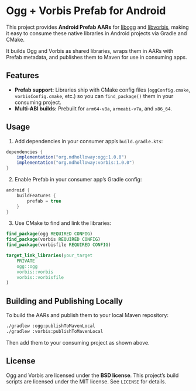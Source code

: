 # Ogg + Vorbis Prefab for Android

This project provides **Android Prefab AARs** for [libogg](https://xiph.org/ogg) and [libvorbis](https://xiph.org/vorbis), making it easy to consume these native libraries in Android projects via Gradle and CMake.

It builds Ogg and Vorbis as shared libraries, wraps them in AARs with Prefab metadata, and publishes them to Maven for use in consuming apps.

## Features
* **Prefab support:** Libraries ship with CMake config files (`oggConfig.cmake`, `vorbisConfig.cmake`, etc.) so you can `find_package()` them in your consuming project.
* **Multi-ABI builds:** Prebuilt for `arm64-v8a`, `armeabi-v7a`, and `x86_64`.

## Usage
1.	Add dependencies in your consumer app’s `build.gradle.kts`:
```gradle
dependencies {
    implementation("org.mdholloway:ogg:1.0.0")
    implementation("org.mdholloway:vorbis:1.0.0")
}
```
2.	Enable Prefab in your consumer app’s Gradle config:
```gradle
android {
    buildFeatures {
        prefab = true
    }
}
```
3.	Use CMake to find and link the libraries:
```cmake
find_package(ogg REQUIRED CONFIG)
find_package(vorbis REQUIRED CONFIG)
find_package(vorbisfile REQUIRED CONFIG)

target_link_libraries(your_target
    PRIVATE
    ogg::ogg
    vorbis::vorbis
    vorbis::vorbisfile
)
```

## Building and Publishing Locally

To build the AARs and publish them to your local Maven repository:

```sh
./gradlew :ogg:publishToMavenLocal
./gradlew :vorbis:publishToMavenLocal
```

Then add them to your consuming project as shown above.

## License

Ogg and Vorbis are licensed under the **BSD license**.
This project’s build scripts are licensed under the MIT license. See `LICENSE` for details.

